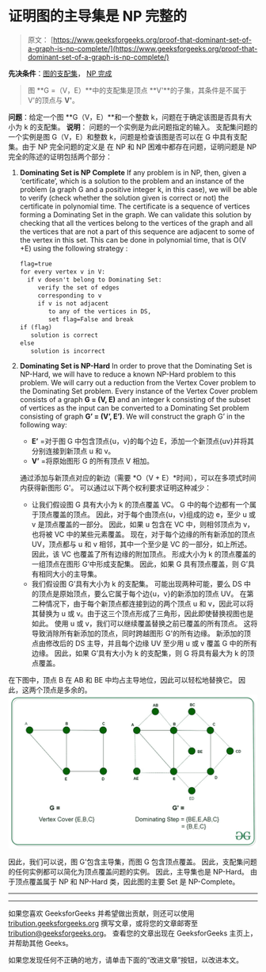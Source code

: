 # 证明图的主导集是 NP 完整的

> 原文： [https://www.geeksforgeeks.org/proof-that-dominant-set-of-a-graph-is-np-complete/](https://www.geeksforgeeks.org/proof-that-dominant-set-of-a-graph-is-np-complete/)

**先决条件**：[图的支配集](https://www.geeksforgeeks.org/dominant-set-of-a-graph/)， [NP 完成](https://www.geeksforgeeks.org/np-completeness-set-1/)

> 图 **G =（V，E）**中的支配集是顶点 **V'**的子集，其条件是不属于 V'的顶点与 **V'**。

**问题**：给定一个图 **G（V，E）**和一个整数 k，问题在于确定该图是否具有大小为 k 的支配集。
**说明**：
问题的一个实例是为此问题指定的输入。 支配集问题的一个实例是图 G（V，E）和整数 k，问题是检查该图是否可以在 G 中具有支配集。由于 NP 完全问题的定义是 在 NP 和 NP 困难中都存在问题，证明问题是 NP 完全的陈述的证明包括两个部分：

1.  **Dominating Set is NP Complete**
    If any problem is in NP, then, given a ‘certificate’, which is a solution to the problem and an instance of the problem (a graph G and a positive integer k, in this case), we will be able to verify (check whether the solution given is correct or not) the certificate in polynomial time.
    The certificate is a sequence of vertices forming a Dominating Set in the graph. We can validate this solution by checking that all the vertices belong to the vertices of the graph and all the vertices that are not a part of this sequence are adjacent to some of the vertex in this set. This can be done in polynomial time, that is O(V +E) using the following strategy :

    ```
    flag=true
    for every vertex v in V:
      if v doesn't belong to Dominating Set:
         verify the set of edges 
         corresponding to v 
         if v is not adjacent 
            to any of the vertices in DS, 
            set flag=False and break
    if (flag)
       solution is correct
    else
       solution is incorrect

    ```

2.  **Dominating Set is NP-Hard**
    In order to prove that the Dominating Set is NP-Hard, we will have to reduce a known NP-Hard problem to this problem. We will carry out a reduction from the Vertex Cover problem to the Dominating Set problem.
    Every instance of the Vertex Cover problem consists of a graph **G = (V, E)** and an integer k consisting of the subset of vertices as the input can be converted to a Dominating Set problem consisting of graph **G’ = (V’, E’)**. We will construct the graph G’ in the following way:
    *   **E’** =对于图 G 中包含顶点{u，v}的每个边 E，添加一个新顶点{uv}并将其分别连接到新顶点 u 和 v。
    *   **V’** =将原始图形 G 的所有顶点 V 相加。

    通过添加与新顶点对应的新边（需要 *O（V + E）*时间），可以在多项式时间内获得新图形 G'。 可以通过以下两个权利要求证明这种减少：

    *   让我们假设图 G 具有大小为 k 的顶点覆盖 VC。 G 中的每个边都有一个属于顶点覆盖的顶点。 因此，对于每个由顶点{u，v}组成的边 e，至少 u 或 v 是顶点覆盖的一部分。 因此，如果 u 包含在 VC 中，则相邻顶点为 v，也将被 VC 中的某些元素覆盖。 现在，对于每个边缘的所有新添加的顶点 UV，顶点都与 u 和 v 相邻，其中一个至少是 VC 的一部分，如上所述。 因此，该 VC 也覆盖了所有边缘的附加顶点。 形成大小为 k 的顶点覆盖的一组顶点在图形 G’中形成支配集。 因此，如果 G 具有顶点覆盖，则 G’具有相同大小的主导集。
    *   我们假设图 G’具有大小为 k 的支配集。 可能出现两种可能，要么 DS 中的顶点是原始顶点，要么它属于每个边{u，v}的新添加的顶点 UV。 在第二种情况下，由于每个新顶点都连接到边的两个顶点 u 和 v，因此可以将其替换为 u 或 v。由于这三个顶点形成了三角形，因此即使替换视图也是如此。 使用 u 或 v，我们可以继续覆盖替换之前已覆盖的所有顶点。 这将导致消除所有新添加的顶点，同时跨越图形 G'的所有边缘。 新添加的顶点由修改后的 DS 主导，并且每个边缘 UV 至少用 u 或 v 覆盖 G 中的所有边缘。 因此，如果 G’具有大小为 k 的支配集，则 G 将具有最大为 k 的顶点覆盖。

在下图中，顶点 B 在 AB 和 BE 中均占主导地位，因此可以轻松地替换它。 因此，这两个顶点是多余的。
[![](img/a9bf6256ae4a43ff592031834f7a46cf.png)](https://media.geeksforgeeks.org/wp-content/uploads/20200602015611/dominating_set1.jpg)

因此，我们可以说，图 G'包含主导集，而图 G 包含顶点覆盖。 因此，支配集问题的任何实例都可以简化为顶点覆盖问题的实例。 因此，主导集也是 NP-Hard。 由于顶点覆盖属于 NP 和 NP-Hard 类，因此图的主要 Set 是 NP-Complete。



* * *

* * *

如果您喜欢 GeeksforGeeks 并希望做出贡献，则还可以使用 [tribution.geeksforgeeks.org](https://contribute.geeksforgeeks.org/) 撰写文章，或将您的文章邮寄至 tribution@geeksforgeeks.org。 查看您的文章出现在 GeeksforGeeks 主页上，并帮助其他 Geeks。

如果您发现任何不正确的地方，请单击下面的“改进文章”按钮，以改进本文。